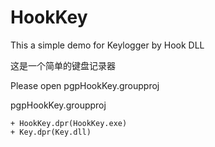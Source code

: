 # HookKey

This a simple demo for Keylogger by Hook DLL

这是一个简单的键盘记录器

Please open  pgpHookKey.groupproj 

pgpHookKey.groupproj  

    + HookKey.dpr(HookKey.exe)
    + Key.dpr(Key.dll)